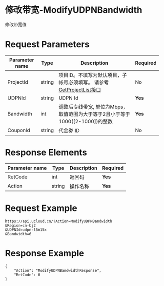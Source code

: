 # 修改带宽-ModifyUDPNBandwidth

修改带宽值

# Request Parameters
|Parameter name|Type|Description|Required|
|---|---|---|---|
|ProjectId|string|项目ID。不填写为默认项目，子帐号必须填写。 请参考[GetProjectList接口](../summary/get_project_list.html)|No|
|UDPNId|string|UDPN Id|**Yes**|
|Bandwidth|int|调整后专线带宽, 单位为Mbps，取值范围为大于等于2且小于等于1000([2-1000])的整数|**Yes**|
|CouponId|string|代金劵 ID|No|

# Response Elements
|Parameter name|Type|Description|Required|
|---|---|---|---|
|RetCode|int|返回码|**Yes**|
|Action|string|操作名称|**Yes**|

# Request Example
```
https://api.ucloud.cn/?Action=ModifyUDPNBandwidth
&Region=cn-bj2
&UDPNId=udpn-l5m15x
&Bandwidth=6

```

# Response Example
```
{
    "Action": "ModifyUDPNBandwidthResponse", 
    "RetCode": 0
}
```

